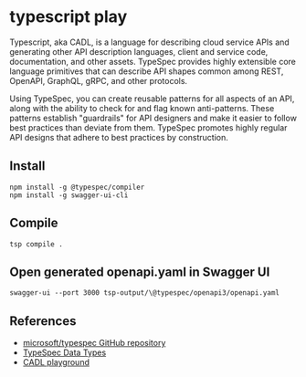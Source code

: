 # typescript play

Typescript, aka CADL, is a language for describing cloud service APIs and generating other API description languages, client and service code, documentation, and other assets. TypeSpec provides highly extensible core language primitives that can describe API shapes common among REST, OpenAPI, GraphQL, gRPC, and other protocols.

Using TypeSpec, you can create reusable patterns for all aspects of an API, along with the ability to check for and flag known anti-patterns. These patterns establish "guardrails" for API designers and make it easier to follow best practices than deviate from them. TypeSpec promotes highly regular API designs that adhere to best practices by construction.

## Install

```
npm install -g @typespec/compiler
npm install -g swagger-ui-cli
```

## Compile

```
tsp compile .
```


## Open generated openapi.yaml in Swagger UI
```
swagger-ui --port 3000 tsp-output/\@typespec/openapi3/openapi.yaml
```


## References

* [microsoft/typespec GitHub repository](https://github.com/microsoft/typespec)
* [TypeSpec Data Types](https://microsoft.github.io/typespec/getting-started/typespec-for-openapi-dev#data-types)
* [CADL playground](https://cadlplayground.z22.web.core.windows.net/)
